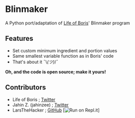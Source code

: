Blinmaker
=========
A Python port/adaptation of [Life of Boris](https://www.youtube.com/user/NocturnoPlays)' Blinmaker program

Features
--------
* Set custom minimum ingredient and portion values
* Same smallest variable function as in Boris' code
* That's about it ¯\\_(ツ)_/¯

**Oh, and the code is open source; make it yours!**

Contributors
------------
- Life of Boris ; [Twitter](https://twitter.com/life_of_boris)
- Jahin Z. (jahinzee) ; [Twitter](http://twitter.com/jahinzee)
- LarsTheHacker ; [GitHub](https://github.com/LarsTheHacker)
[![Run on Repl.it](https://repl.it/badge/github/LarsTheHacker/blinmaker)]
